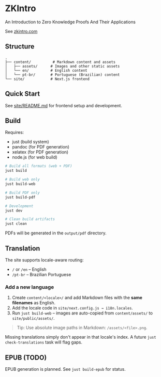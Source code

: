# ZKIntro

An Introduction to Zero Knowledge Proofs And Their Applications

See [zkintro.com](https://zkintro.com)

## Structure

```
.
├── content/          # Markdown content and assets
│   ├── assets/      # Images and other static assets
│   └── en/          # English content
│   └── pt-br/       # Portuguese (Brazilian) content
└── site/            # Next.js frontend
```

## Quick Start

See [site/README.md](site/README.md) for frontend setup and development.

## Build

Requires:
- just (build system)
- pandoc (for PDF generation)
- xelatex (for PDF generation)
- node.js (for web build)

```bash
# Build all formats (web + PDF)
just build

# Build web only
just build-web

# Build PDF only
just build-pdf

# Development
just dev

# Clean build artifacts
just clean
```

PDFs will be generated in the `output/pdf` directory.

## Translation

The site supports locale-aware routing:

* `/` or `/en` – English
* `/pt-br` – Brazilian Portuguese

### Add a new language
1. Create `content/<locale>/` and add Markdown files with the **same filenames** as English.
2. Add the locale code in `site/next.config.js → i18n.locales`.
3. Run `just build-web` – images are auto-copied from `content/assets/` to `site/public/assets/`.

> Tip: Use absolute image paths in Markdown: `/assets/<file>.png`.

Missing translations simply don't appear in that locale's index. A future `just check-translations` task will flag gaps.

## EPUB (TODO)

EPUB generation is planned. See `just build-epub` for status.
